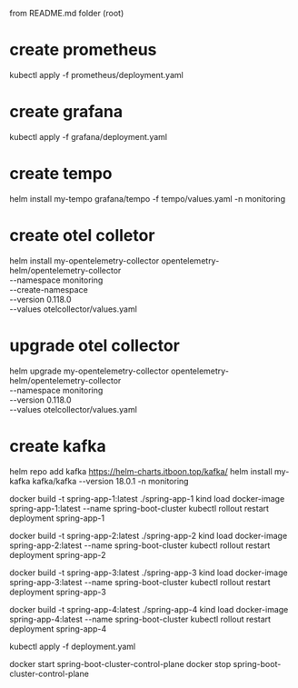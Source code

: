 from README.md folder (root)

# create prometheus
kubectl apply -f prometheus/deployment.yaml

# create grafana
kubectl apply -f grafana/deployment.yaml

# create tempo
helm install my-tempo grafana/tempo -f tempo/values.yaml -n monitoring

# create otel colletor
helm install my-opentelemetry-collector opentelemetry-helm/opentelemetry-collector \
  --namespace monitoring \
  --create-namespace \
  --version 0.118.0 \
  --values otelcollector/values.yaml

# upgrade otel collector
helm upgrade my-opentelemetry-collector opentelemetry-helm/opentelemetry-collector \
  --namespace monitoring \
  --version 0.118.0 \
  --values otelcollector/values.yaml

# create kafka
<!-- helm install my-kafka bitnami/kafka --version 31.5.0 --namespace monitoring -->
helm repo add kafka https://helm-charts.itboon.top/kafka/
helm install my-kafka kafka/kafka --version 18.0.1 -n monitoring

docker build -t spring-app-1:latest ./spring-app-1
kind load docker-image spring-app-1:latest --name spring-boot-cluster
kubectl rollout restart deployment spring-app-1

docker build -t spring-app-2:latest ./spring-app-2
kind load docker-image spring-app-2:latest --name spring-boot-cluster
kubectl rollout restart deployment spring-app-2

docker build -t spring-app-3:latest ./spring-app-3
kind load docker-image spring-app-3:latest --name spring-boot-cluster
kubectl rollout restart deployment spring-app-3

docker build -t spring-app-4:latest ./spring-app-4
kind load docker-image spring-app-4:latest --name spring-boot-cluster
kubectl rollout restart deployment spring-app-4

kubectl apply -f deployment.yaml 

docker start spring-boot-cluster-control-plane
docker stop spring-boot-cluster-control-plane